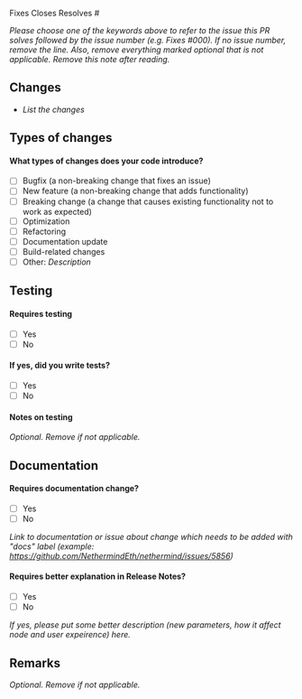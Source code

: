 Fixes Closes Resolves #

_Please choose one of the keywords above to refer to the issue this PR solves followed by the issue number (e.g. Fixes #000). If no issue number, remove the line. Also, remove everything marked optional that is not applicable. Remove this note after reading._

## Changes

- _List the changes_

## Types of changes

#### What types of changes does your code introduce?

- [ ] Bugfix (a non-breaking change that fixes an issue)
- [ ] New feature (a non-breaking change that adds functionality)
- [ ] Breaking change (a change that causes existing functionality not to work as expected)
- [ ] Optimization
- [ ] Refactoring
- [ ] Documentation update
- [ ] Build-related changes
- [ ] Other: _Description_

## Testing

#### Requires testing

- [ ] Yes
- [ ] No

#### If yes, did you write tests?

- [ ] Yes
- [ ] No

#### Notes on testing

_Optional. Remove if not applicable._

## Documentation

#### Requires documentation change?

- [ ] Yes
- [ ] No

_Link to documentation or issue about change which needs to be added with "docs" label (example: https://github.com/NethermindEth/nethermind/issues/5856)_

#### Requires better explanation in Release Notes?

- [ ] Yes
- [ ] No

_If yes, please put some better description (new parameters, how it affect node and user expeirence) here._

## Remarks

_Optional. Remove if not applicable._
